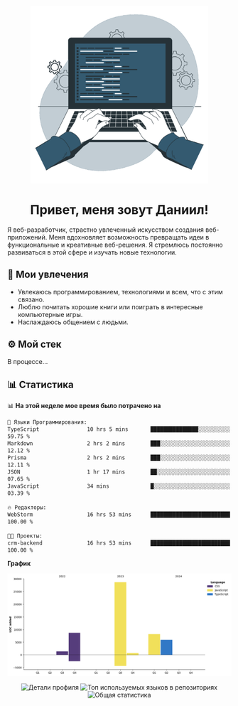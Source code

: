 <div align="center">
  <img width="400" src="assets/main_pic.webp" alt="">
  <h1>Привет, меня зовут Даниил!</h1>
</div>

Я веб-разработчик, страстно увлеченный искусством создания веб-приложений. Меня вдохновляет возможность превращать идеи в функциональные и креативные веб-решения. Я стремлюсь постоянно развиваться в этой сфере и изучать новые технологии.

## :game_die: Мои увлечения

* Увлекаюсь программированием, технологиями и всем, что с этим связано.
* Люблю почитать хорошие книги или поиграть в интересные компьютерные игры.
* Наслаждаюсь общением с людьми.

## :gear: Мой стек

В процессе...

## :bar_chart: Статистика

<!--START_SECTION:waka-->
📊 **На этой неделе мое время было потрачено на** 

```text
💬 Языки Программирования: 
TypeScript               10 hrs 5 mins       ███████████████░░░░░░░░░░   59.75 % 
Markdown                 2 hrs 2 mins        ███░░░░░░░░░░░░░░░░░░░░░░   12.12 % 
Prisma                   2 hrs 2 mins        ███░░░░░░░░░░░░░░░░░░░░░░   12.11 % 
JSON                     1 hr 17 mins        ██░░░░░░░░░░░░░░░░░░░░░░░   07.65 % 
JavaScript               34 mins             █░░░░░░░░░░░░░░░░░░░░░░░░   03.39 % 

🔥 Редакторы: 
WebStorm                 16 hrs 53 mins      █████████████████████████   100.00 % 

🐱‍💻 Проекты: 
crm-backend              16 hrs 53 mins      █████████████████████████   100.00 % 
```

**График**

![Lines of Code chart](https://raw.githubusercontent.com/daniilgrigorev01/daniilgrigorev01/main/assets/bar_graph.png)


<!--END_SECTION:waka-->

<div align="center">
  <img src="http://github-profile-summary-cards.vercel.app/api/cards/profile-details?username=daniilgrigorev01&theme=github" alt="Детали профиля">
  <img src="http://github-profile-summary-cards.vercel.app/api/cards/repos-per-language?username=daniilgrigorev01&theme=github" alt="Топ используемых языков в репозиториях">
  <img src="http://github-profile-summary-cards.vercel.app/api/cards/stats?username=daniilgrigorev01&theme=github" alt="Общая статистика">
</div>
